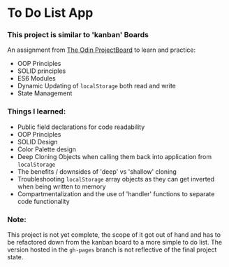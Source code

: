 # To Do List App

### This project is similar to 'kanban' Boards

An assignment from [The Odin ProjectBoard](https://www.theodinproject.com/) to learn and practice:
- OOP Principles
- SOLID principles
- ES6 Modules
- Dynamic Updating of ```localStorage``` both read and write
- State Management

### Things I learned:
- Public field declarations for code readability
- OOP Principles
- SOLID Design
- Color Palette design 
- Deep Cloning Objects when calling them back into application from ```localStorage```
- The benefits / downsides of 'deep' vs 'shallow' cloning
- Troubleshooting ```localStorage``` array objects as they can get inverted when being written to memory
- Compartmentalization and the use of 'handler' functions to separate code functionality

### Note:
This project is not yet complete, the scope of it got out of hand and has to be refactored down from the kanban board
to a more simple to do list. The version hosted in the ```gh-pages``` branch is not reflective of the final project state.
